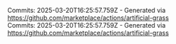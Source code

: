 Commits: 2025-03-20T16:25:57.759Z - Generated via https://github.com/marketplace/actions/artificial-grass
<br>
Commits: 2025-03-20T16:25:57.759Z - Generated via https://github.com/marketplace/actions/artificial-grass
<br>

